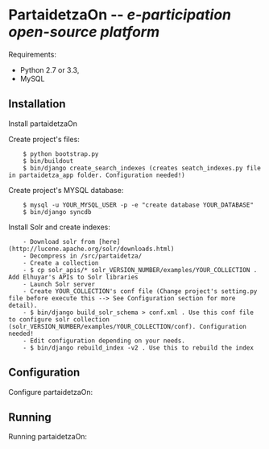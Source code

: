 PartaidetzaOn -- *e-participation open-source platform*
=========================================================

Requirements: 

- Python 2.7 or 3.3, 
- MySQL

Installation
------------

Install partaidetzaOn

Create project's files:

        $ python bootstrap.py
        $ bin/buildout
        $ bin/django create_search_indexes (creates seatch_indexes.py file in partaidetza_app folder. Configuration needed!)

Create project's MYSQL database:

        $ mysql -u YOUR_MYSQL_USER -p -e "create database YOUR_DATABASE"
        $ bin/django syncdb
        
Install Solr and create indexes:

        - Download solr from [here](http://lucene.apache.org/solr/downloads.html)
        - Decompress in /src/partaidetza/
        - Create a collection
        - $ cp solr_apis/* solr_VERSION_NUMBER/examples/YOUR_COLLECTION . Add Elhuyar's APIs to Solr libraries
        - Launch Solr server
        - Create YOUR_COLLECTION's conf file (Change project's setting.py file before execute this --> See Configuration section for more detail).
        - $ bin/django build_solr_schema > conf.xml . Use this conf file to configure solr collection (solr_VERSION_NUMBER/examples/YOUR_COLLECTION/conf). Configuration needed!
        - Edit configuration depending on your needs.     
        - $ bin/django rebuild_index -v2 . Use this to rebuild the index
        
        
Configuration
-------------

Configure partaidetzaOn:


Running
-------

Running partaidetzaOn:
    

